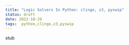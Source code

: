 ```yaml
---
title: "Logic Solvers In Python: clingo, z3, pyswip"
status: draft
date: 2022-10-29
tags:  python,clingo,z3,pyswip 
---
```

stub
